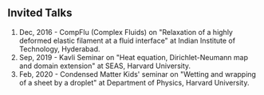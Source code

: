 ## Invited Talks

1. Dec, 2016 - CompFlu (Complex Fluids) on "Relaxation of a highly deformed elastic filament at a fluid interface" at Indian Institute of Technology, Hyderabad.
2. Sep, 2019 - Kavli Seminar on "Heat equation, Dirichlet-Neumann map and domain extension" at SEAS, Harvard University.
3. Feb, 2020 - Condensed Matter Kids' seminar on "Wetting and wrapping of a sheet by a droplet" at Department of Physics, Harvard University.